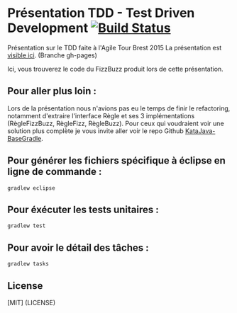 # Présentation TDD - Test Driven Development [![Build Status](https://travis-ci.org/JeffLeFoll/pres-tdd-agiletour-brest2015.svg?branch=master)](https://travis-ci.org/JeffLeFoll/pres-tdd-agiletour-brest2015)

Présentation sur le TDD faite à l'Agile Tour Brest 2015
La présentation est [visible ici](http://jefflefoll.github.io/pres-tdd-agiletour-brest2015). (Branche gh-pages)

Ici, vous trouverez le code du FizzBuzz produit lors de cette présentation.

## Pour aller plus loin :
Lors de la présentation nous n'avions pas eu le temps de finir le refactoring, notamment d'extraire l'interface Règle et ses 3 implémentations (RègleFizzBuzz, RègleFizz, RègleBuzz).
Pour ceux qui voudraient voir une solution plus complète je vous invite aller voir le repo Github [KataJava-BaseGradle](https://github.com/JeffLeFoll/KataJava-BaseGradle/).


## Pour générer les fichiers spécifique à éclipse en ligne de commande : 
`gradlew eclipse`

## Pour éxécuter les tests unitaires :
`gradlew test`

## Pour avoir le détail des tâches :
`gradlew tasks`

## License
[MIT] (LICENSE)